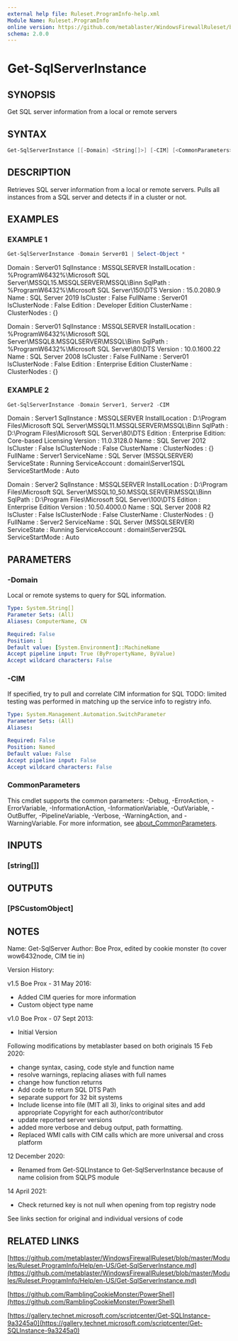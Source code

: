 ```yaml
---
external help file: Ruleset.ProgramInfo-help.xml
Module Name: Ruleset.ProgramInfo
online version: https://github.com/metablaster/WindowsFirewallRuleset/blob/master/Modules/Ruleset.ProgramInfo/Help/en-US/Get-SqlServerInstance.md
schema: 2.0.0
---
```


# Get-SqlServerInstance

## SYNOPSIS

Get SQL server information from a local or remote servers

## SYNTAX

```powershell
Get-SqlServerInstance [[-Domain] <String[]>] [-CIM] [<CommonParameters>]
```

## DESCRIPTION

Retrieves SQL server information from a local or remote servers.
Pulls all
instances from a SQL server and detects if in a cluster or not.

## EXAMPLES

### EXAMPLE 1

```powershell
Get-SqlServerInstance -Domain Server01 | Select-Object *
```

Domain          : Server01
SqlInstance     : MSSQLSERVER
InstallLocation : %ProgramW6432%\Microsoft SQL Server\MSSQL15.MSSQLSERVER\MSSQL\Binn
SqlPath         : %ProgramW6432%\Microsoft SQL Server\150\DTS
Version         : 15.0.2080.9
Name            : SQL Server 2019
IsCluster       : False
FullName        : Server01
IsClusterNode   : False
Edition         : Developer Edition
ClusterName     :
ClusterNodes    : {}

Domain          : Server01
SqlInstance     : MSSQLSERVER
InstallLocation : %ProgramW6432%\Microsoft SQL Server\MSSQL8.MSSQLSERVER\MSSQL\Binn
SqlPath         : %ProgramW6432%\Microsoft SQL Server\80\DTS
Version         : 10.0.1600.22
Name            : SQL Server 2008
IsCluster       : False
FullName        : Server01
IsClusterNode   : False
Edition         : Enterprise Edition
ClusterName     :
ClusterNodes    : {}

### EXAMPLE 2

```powershell
Get-SqlServerInstance -Domain Server1, Server2 -CIM
```

Domain           : Server1
SqlInstance      : MSSQLSERVER
InstallLocation  : D:\Program Files\Microsoft SQL Server\MSSQL11.MSSQLSERVER\MSSQL\Binn
SqlPath          : D:\Program Files\Microsoft SQL Server\80\DTS
Edition          : Enterprise Edition: Core-based Licensing
Version          : 11.0.3128.0
Name             : SQL Server 2012
IsCluster        : False
IsClusterNode    : False
ClusterName      :
ClusterNodes     : {}
FullName         : Server1
ServiceName      : SQL Server (MSSQLSERVER)
ServiceState     : Running
ServiceAccount   : domain\Server1SQL
ServiceStartMode : Auto

Domain           : Server2
SqlInstance      : MSSQLSERVER
InstallLocation  : D:\Program Files\Microsoft SQL Server\MSSQL10_50.MSSQLSERVER\MSSQL\Binn
SqlPath          : D:\Program Files\Microsoft SQL Server\100\DTS
Edition          : Enterprise Edition
Version          : 10.50.4000.0
Name             : SQL Server 2008 R2
IsCluster        : False
IsClusterNode    : False
ClusterName      :
ClusterNodes     : {}
FullName         : Server2
ServiceName      : SQL Server (MSSQLSERVER)
ServiceState     : Running
ServiceAccount   : domain\Server2SQL
ServiceStartMode : Auto

## PARAMETERS

### -Domain

Local or remote systems to query for SQL information.

```yaml
Type: System.String[]
Parameter Sets: (All)
Aliases: ComputerName, CN

Required: False
Position: 1
Default value: [System.Environment]::MachineName
Accept pipeline input: True (ByPropertyName, ByValue)
Accept wildcard characters: False
```

### -CIM

If specified, try to pull and correlate CIM information for SQL
TODO: limited testing was performed in matching up the service info to registry info.

```yaml
Type: System.Management.Automation.SwitchParameter
Parameter Sets: (All)
Aliases:

Required: False
Position: Named
Default value: False
Accept pipeline input: False
Accept wildcard characters: False
```

### CommonParameters

This cmdlet supports the common parameters: -Debug, -ErrorAction, -ErrorVariable, -InformationAction, -InformationVariable, -OutVariable, -OutBuffer, -PipelineVariable, -Verbose, -WarningAction, and -WarningVariable. For more information, see [about_CommonParameters](http://go.microsoft.com/fwlink/?LinkID=113216).

## INPUTS

### [string[]]

## OUTPUTS

### [PSCustomObject]

## NOTES

Name: Get-SqlServer
Author: Boe Prox, edited by cookie monster (to cover wow6432node, CIM tie in)

Version History:

v1.5 Boe Prox - 31 May 2016:

- Added CIM queries for more information
- Custom object type name

v1.0 Boe Prox -  07 Sept 2013:

- Initial Version

Following modifications by metablaster based on both originals 15 Feb 2020:

- change syntax, casing, code style and function name
- resolve warnings, replacing aliases with full names
- change how function returns
- Add code to return SQL DTS Path
- separate support for 32 bit systems
- Include license into file (MIT all 3), links to original sites and add appropriate Copyright for each author/contributor
- update reported server versions
- added more verbose and debug output, path formatting.
- Replaced WMI calls with CIM calls which are more universal and cross platform

12 December 2020:

- Renamed from Get-SQLInstance to Get-SqlServerInstance because of name colision from SQLPS module

14 April 2021:

- Check returned key is not null when opening from top registry node

See links section for original and individual versions of code

## RELATED LINKS

[https://github.com/metablaster/WindowsFirewallRuleset/blob/master/Modules/Ruleset.ProgramInfo/Help/en-US/Get-SqlServerInstance.md](https://github.com/metablaster/WindowsFirewallRuleset/blob/master/Modules/Ruleset.ProgramInfo/Help/en-US/Get-SqlServerInstance.md)

[https://github.com/RamblingCookieMonster/PowerShell](https://github.com/RamblingCookieMonster/PowerShell)

[https://gallery.technet.microsoft.com/scriptcenter/Get-SQLInstance-9a3245a0](https://gallery.technet.microsoft.com/scriptcenter/Get-SQLInstance-9a3245a0)
